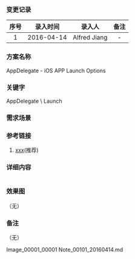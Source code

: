 ### 变更记录

| 序号 | 录入时间 | 录入人 | 备注 |
|:--------:|:--------:|:--------:|:--------:|
| 1 | 2016-04-14 | Alfred Jiang | - |

### 方案名称

AppDelegate - iOS APP Launch Options

### 关键字

AppDelegate \ Launch

### 需求场景

### 参考链接

1. [xxx](xxx)(推荐)

### 详细内容

```objectivec\xml\shell\python\java\php
```

### 效果图
（无）

### 备注
（无）

Image_00001_00001
Note_00101_20160414.md